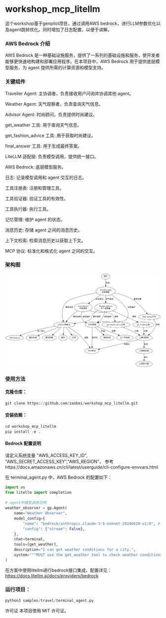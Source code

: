 # workshop_mcp_litellm
这个workshop基于genpilot项目，通过调用AWS bedrock，进行LLM参数优化以及agent跳转优化。同时增加了日志配置，以便于讲解。


### AWS Bedrock 介绍
AWS Bedrock 是一种基础设施服务，提供了一系列的基础设施和服务，使开发者能够更快速地构建和部署应用程序。在本项目中，AWS Bedrock 用于提供底层模型服务，为 agent 提供所需的计算资源和模型支持。

### 关键组件
Traveller Agent: 主协调者，负责接收用户问询并协调其他 agent。

Weather Agent: 天气观察者，负责查询天气信息。

Advisor Agent: 时尚顾问，负责提供时尚建议。

get_weather 工具: 用于查询天气信息。

get_fashion_advice 工具: 用于获取时尚建议。

final_answer 工具: 用于生成最终答案。

LiteLLM 适配层: 负责模型调用，提供统一接口。

AWS Bedrock: 底层模型服务。

日志: 记录模型调用和 agent 交互的日志。

工具注册表: 注册和管理工具。

工具验证器: 验证工具的有效性。

工具执行器: 执行工具。

记忆管理: 维护 agent 的状态。

消息历史: 存储 agent 之间的消息历史。

上下文检索: 检索消息历史以获取上下文。

MCP 协议: 标准化和格式化 agent 之间的交互。


### 架构图
![流程架构图](./genpilot_mcp_architecture_updated.png)


### 使用方法

#### 克隆仓库：

```python
git clone https://github.com/zanbei/workshop_mcp_litellm.git
```
#### 安装依赖：

```python
cd workshop_mcp_litellm
pip install -e .
```

#### Bedrock 配置说明

请定义系统变量 "AWS_ACCESS_KEY_ID", "AWS_SECRET_ACCESS_KEY","AWS_REGION"。
参考https://docs.amazonaws.cn/cli/latest/userguide/cli-configure-envvars.html

在 terminal_agent.py 中，AWS Bedrock 的配置如下：
```python
import os
from litellm import completion

# agent中模型调用范例
weather_observer = gp.Agent(
    name="Weather Observer",
    model_config={
        "name": "bedrock/anthropic.claude-3-5-sonnet-20240620-v1:0", # bedrock的模型ID
        "config": {"stream": False},
    },
    chat=terminal,
    tools=[get_weather],
    description="I can get weather conditions for a city.",
    system="""MUST use the get_weather tool to check weather conditions."""
)
```


在方案中使用litellm进行bedrock接口集成，配置详见：https://docs.litellm.ai/docs/providers/bedrock

### 运行项目：
```python
python3 samples/travel/terminal_agent.py
```


许可证
本项目使用 MIT 许可证。